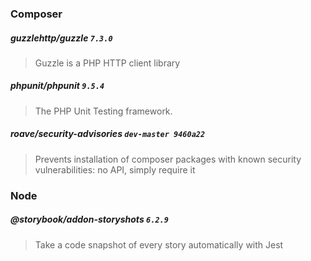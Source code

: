 ### Composer

##### guzzlehttp/guzzle `7.3.0`
> Guzzle is a PHP HTTP client library

##### phpunit/phpunit `9.5.4`
> The PHP Unit Testing framework.

##### roave/security-advisories `dev-master 9460a22`
> Prevents installation of composer packages with known security vulnerabilities: no API, simply require it

### Node

##### @storybook/addon-storyshots `6.2.9`
> Take a code snapshot of every story automatically with Jest

